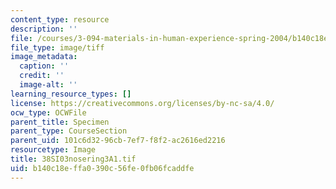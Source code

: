 ```yaml
---
content_type: resource
description: ''
file: /courses/3-094-materials-in-human-experience-spring-2004/b140c18effa0390c56fe0fb06fcaddfe_38SI03nosering3A1.tif
file_type: image/tiff
image_metadata:
  caption: ''
  credit: ''
  image-alt: ''
learning_resource_types: []
license: https://creativecommons.org/licenses/by-nc-sa/4.0/
ocw_type: OCWFile
parent_title: Specimen
parent_type: CourseSection
parent_uid: 101c6d32-96cb-7ef7-f8f2-ac2616ed2216
resourcetype: Image
title: 38SI03nosering3A1.tif
uid: b140c18e-ffa0-390c-56fe-0fb06fcaddfe
---
```

